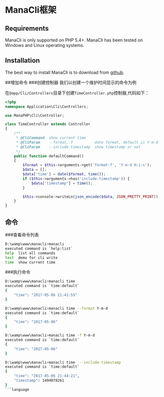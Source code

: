 ManaCli框架
=================

Requirements
------------

ManaCli is only supported on PHP 5.4+. ManaCli has been tested on Windows and Linux operating systems.

Installation
------------

The best way to install ManaCli is to download from [github](https://github.com/manaphp/manacli).

##增加命令
###创建控制器
我们以创建一个维护时间显示的命令为例

在`@app/Cli/Controllers`目录下创建`TimeController.php`控制器,代码如下：
```php
<?php
namespace Application\Cli\Controllers;

use ManaPHP\Cli\Controller;

class TimeController extends Controller
{
    /**
     * @CliCommand  show current time
     * @CliParam    --format,-f          date format, default is Y-m-d H:i:s
     * @CliParam    --include-timestamp  show timestamp or not
     */
    public function defaultCommand()
    {
        $format = $this->arguments->get('format:f', 'Y-m-d H:i:s');
        $data = [];
        $data['time'] = date($format, time());
        if ($this->arguments->has('include-timestamp')) {
            $data['timestamp'] = time();
        }

        $this->console->writeLn(json_encode($data, JSON_PRETTY_PRINT));
    }
}
```
## 命令
###查看命令列表
```bash
D:\wamp\www\manacli>manacli
executed command is `help:list`
help  list all commands
test  demo for cli write
time  show current time
```
###执行命令
```bash
D:\wamp\www\manacli>manacli time
executed command is `time:default`
{
    "time": "2017-05-06 21:41:55"
}

D:\wamp\www\manacli>manacli time --format Y-m-d
executed command is `time:default`
{
    "time": "2017-05-06"
}

D:\wamp\www\manacli>manacli time -f Y-m-d
executed command is `time:default`
{
    "time": "2017-05-06"
}

D:\wamp\www\manacli>manacli time  --include-timestamp
executed command is `time:default`
{
    "time": "2017-05-06 21:44:21",
    "timestamp": 1494078261
}
```language
```